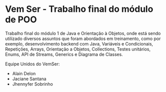# Vem Ser - Trabalho final do módulo de POO

Trabalho final do módulo 1 de Java e Orientação à Objetos, onde está sendo utilizado diversos assuntos que foram abordados em treinamento, como por exemplo, desenvolvimento backend com Java, Variáveis e Condicionais, Repetições, Arrays, Orientação a Objetos, Collections, Testes unitários, Enums, API de Streams, Generics e Diagrama de Classes.

Equipe Unidos do VemSer:
- Alain Delon
- Jaciane Santana
- Jhennyfer Sobrinho
